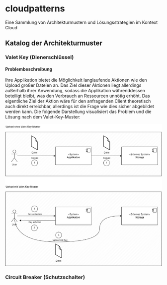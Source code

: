 # cloudpatterns
Eine Sammlung von Architekturmustern und Lösungsstrategien im Kontext Cloud

## Katalog der Architekturmuster

### Valet Key (Dienerschlüssel)
#### Problembeschreibung
Ihre Applikation bietet die Möglichkeit langlaufende Aktionen wie den Upload großer Dateien an. Das Ziel dieser Aktionen liegt allerdings außerhalb ihrer Anwendung, sodass die Applikation währenddessen beteiligt bleibt, was den Verbrauch an Ressourcen unnötig erhöht. Das eigentliche Ziel der Aktion wäre für den anfragenden Client theoretisch auch direkt erreichbar, allerdings ist die Frage wie dies sicher abgebildet werden kann.
Die folgende Darstellung visualisiert das Problem und die Lösung nach dem Valet-Key-Muster:

![Darstellung des Problems und der Lösung](valetkey/Valet%20Key.drawio.png)


### Circuit Breaker	(Schutzschalter)
